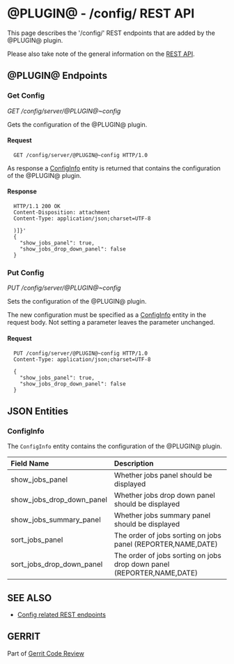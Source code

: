 @PLUGIN@ - /config/ REST API
============================

This page describes the '/config/' REST endpoints that are added by the
@PLUGIN@ plugin.

Please also take note of the general information on the
[REST API](../../../Documentation/rest-api.html).

<a id="project-endpoints"> @PLUGIN@ Endpoints
--------------------------------------------

### <a id="get-config"> Get Config
_GET /config/server/@PLUGIN@~config_

Gets the configuration of the @PLUGIN@ plugin.

#### Request

```
  GET /config/server/@PLUGIN@~config HTTP/1.0
```

As response a [ConfigInfo](#config-info) entity is returned that
contains the configuration of the @PLUGIN@ plugin.

#### Response

```
  HTTP/1.1 200 OK
  Content-Disposition: attachment
  Content-Type: application/json;charset=UTF-8

  )]}'
  {
    "show_jobs_panel": true,
    "show_jobs_drop_down_panel": false
  }
```

### <a id="put-config"> Put Config
_PUT /config/server/@PLUGIN@~config_

Sets the configuration of the @PLUGIN@ plugin.

The new configuration must be specified as a [ConfigInfo](#config-info)
entity in the request body. Not setting a parameter leaves the
parameter unchanged.

#### Request

```
  PUT /config/server/@PLUGIN@~config HTTP/1.0
  Content-Type: application/json;charset=UTF-8

  {
    "show_jobs_panel": true,
    "show_jobs_drop_down_panel": false
  }
```

<a id="json-entities">JSON Entities
-----------------------------------

### <a id="config-info"></a>ConfigInfo

The `ConfigInfo` entity contains the configuration of the @PLUGIN@
plugin.

|Field Name               |Description|
|:------------------------|:----------|
|show_jobs_panel          | Whether jobs panel should be displayed|
|show_jobs_drop_down_panel| Whether jobs drop down panel should be displayed|
|show_jobs_summary_panel  | Whether jobs summary panel should be displayed|
|sort_jobs_panel          | The order of jobs sorting on jobs panel (REPORTER,NAME,DATE)|
|sort_jobs_drop_down_panel| The order of jobs sorting on jobs drop down panel (REPORTER,NAME,DATE)|


SEE ALSO
--------

* [Config related REST endpoints](../../../Documentation/rest-api-config.html)

GERRIT
------
Part of [Gerrit Code Review](../../../Documentation/index.html)
